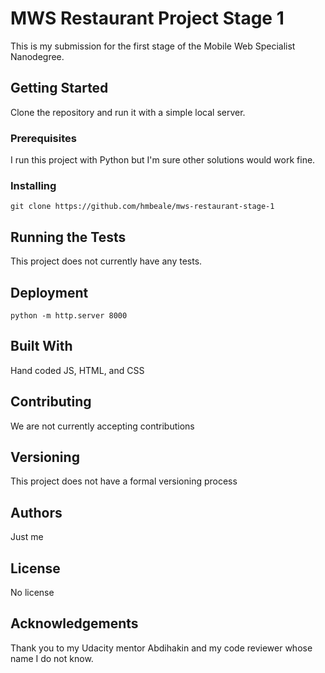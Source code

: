 # MWS Restaurant Project Stage 1
This is my submission for the first stage of the Mobile Web Specialist Nanodegree.

## Getting Started
Clone the repository and run it with a simple local server.

### Prerequisites
I run this project with Python but I'm sure other solutions
would work fine.

### Installing
```
git clone https://github.com/hmbeale/mws-restaurant-stage-1
```


## Running the Tests
This project does not currently have any tests.

## Deployment
```
python -m http.server 8000
```

## Built With
Hand coded JS, HTML, and CSS

## Contributing
We are not currently accepting contributions

## Versioning
This project does not have a formal versioning process

## Authors
Just me

## License
No license

## Acknowledgements
Thank you to my Udacity mentor Abdihakin and my code reviewer whose name I do not know.
